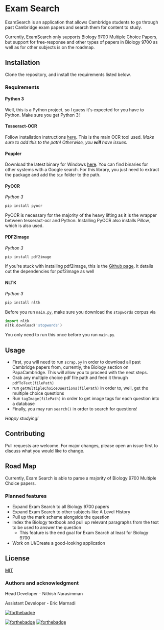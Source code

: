 # Exam Search

ExamSearch is an application that allows Cambridge students to go through past Cambridge exam papers and search them for content to study.

Currently, ExamSearch only supports Biology 9700 Multiple Choice Papers, but support for free-response and other types of papers in Biology 9700 as well as for other subjects is on the roadmap.

## Installation

Clone the repository, and install the requirements listed below.
### Requirements
#### Python 3
Well, this is a Python project, so I guess it's expected for you have to Python. Make sure you get Python 3!
#### Tesseract-OCR
Follow installation instructions [here](https://github.com/tesseract-ocr/tesseract/wiki#Installation).
This is the main OCR tool used.
*Make sure to add this to the path! Otherwise, you **will** have issues.*

#### Poppler
Download the latest binary for Windows [here](http://blog.alivate.com.au/poppler-windows/).
You can find binaries for other systems with a Google search. 
For this library, you just need to extract the package and add the `bin` folder to the path.

#### PyOCR
*Python 3*
```python
pip install pyocr
```
PyOCR is necessary for the majority of the heavy lifting as it is the wrapper between tesseract-ocr and Python. Installing PyOCR also installs Pillow, which is also used.

#### PDF2Image
*Python 3*
```python
pip install pdf2image
```
If you're stuck with installing pdf2image, this is the [Github page](https://github.com/Belval/pdf2image). It details out the dependencies for pdf2image as well

#### NLTK
*Python 3*
```python
pip install nltk
```
Before you run `main.py`, make sure you download the `stopwords` corpus via 
```python 
import nltk
nltk.download('stopwords')
```
You only need to run this once before you run `main.py`.

## Usage
* First, you will need to run `scrap.py` in order to download all past Cambridge papers from, currently, the Biology section on PapaCambridge. This will allow you to proceed with the next steps.
* Grab any multiple choice pdf file path and feed it through `pdfToText(filePath)`
* run `getMultipleChoiceQuestions(filePath)` in order to, well, get the multiple choice questions
* Run `tagImage(filePath)` in order to get image tags for each question into a database
* Finally, you may run `search()` in order to search for questions!

*Happy studying!*

## Contributing
Pull requests are welcome. For major changes, please open an issue first to discuss what you would like to change.

## Road Map
Currently, Exam Search is able to parse a majority of Biology 9700 Multiple Choice papers.
### Planned features
* Expand Exam Search to all Biology 9700 papers
* Expand Exam Search to other subjects like A Level History
* Pull up the mark scheme alongside the question
* Index the Biology textbook and pull up relevant paragraphs from the text to be used to answer the question
    * This feature is the end goal for Exam Search at least for Biology 9700
* Work on UI/Create a good-looking application

## License
[MIT](https://choosealicense.com/licenses/mit/)

### Authors and acknowledgment
Head Developer - Nithish Narasimman

Assistant Developer - Eric Marnadi

[![forthebadge](https://forthebadge.com/images/badges/made-with-python.svg)](https://forthebadge.com)

[![forthebadge](https://forthebadge.com/images/badges/does-not-contain-msg.svg)](https://forthebadge.com)
[![forthebadge](https://forthebadge.com/images/badges/does-not-contain-treenuts.svg)](https://forthebadge.com)